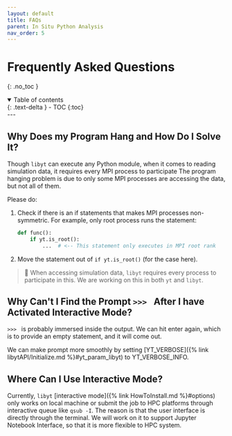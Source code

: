 ```yaml
---
layout: default
title: FAQs
parent: In Situ Python Analysis
nav_order: 5
---
```

# Frequently Asked Questions
{: .no_toc }
<details open markdown="block">
  <summary>
    Table of contents
  </summary>
  {: .text-delta }
- TOC
{:toc}
</details>
---

## Why Does my Program Hang and How Do I Solve It?
Though `libyt` can execute any Python module, when it comes to reading simulation data, it requires every MPI process to participate
The program hanging problem is due to only some MPI processes are accessing the data, but not all of them.

Please do:
1. Check if there is an if statements that makes MPI processes non-symmetric. For example, only root process runs the statement:
    ```python
    def func():
        if yt.is_root():
            ...  # <-- This statement only executes in MPI root rank
    ```
   
2. Move the statement out of `if yt.is_root()` (for the case here).

> :lizard: When accessing simulation data, `libyt` requires every process to participate in this.
> We are working on this in both `yt` and `libyt`.

## Why Can't I Find the Prompt `>>> ` After I have Activated Interactive Mode?
`>>> `  is probably immersed inside the output.
We can hit enter again, which is to provide an empty statement, and it will come out.

We can make prompt more smoothly by setting [YT_VERBOSE]({% link libytAPI/Initialize.md %}#yt_param_libyt) to YT_VERBOSE_INFO.

## Where Can I Use Interactive Mode?
Currently, `libyt` [interactive mode]({% link HowToInstall.md %}#options) only works on local machine or submit the job to HPC platforms through interactive queue like `qsub -I`.
The reason is that the user interface is directly through the terminal. We will work on it to support Jupyter Notebook Interface, so that it is more flexible to HPC system.
